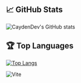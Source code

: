 ## 📈 GitHub Stats
![CaydenDev's GitHub stats](https://github-readme-stats.vercel.app/api?username=CaydenDev&show_icons=true&theme=radical)

## 🏆 Top Languages
[![Top Langs](https://github-readme-stats.vercel.app/api/top-langs/?username=CaydenDev)](https://github.com/anuraghazra/github-readme-stats)




![Vite](https://img.shields.io/badge/vite-%23646CFF.svg?style=for-the-badge&logo=vite&logoColor=white)

